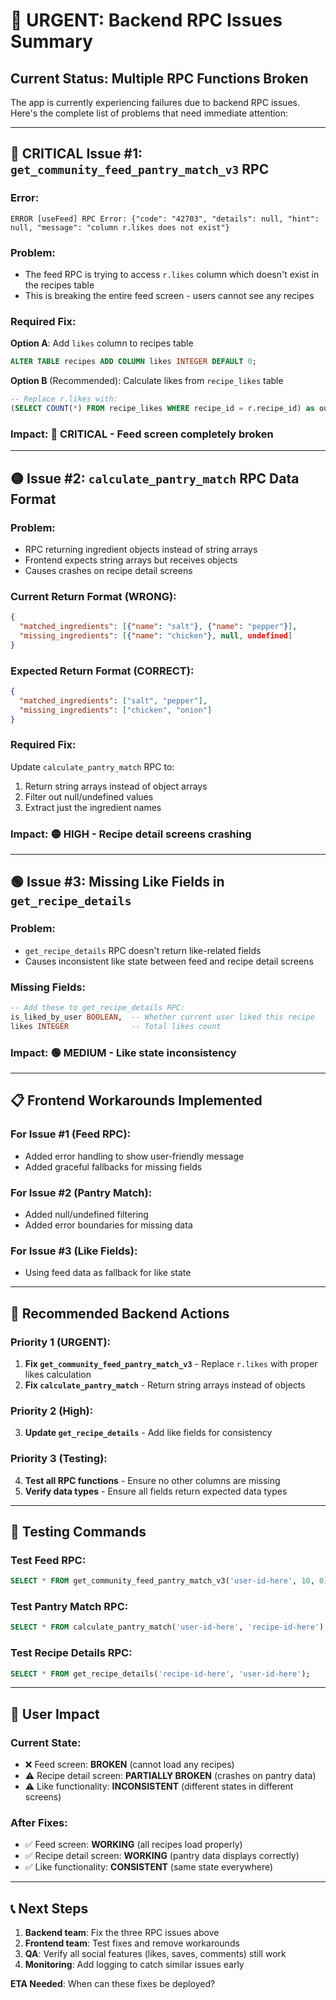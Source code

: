 # 🚨 URGENT: Backend RPC Issues Summary

## Current Status: Multiple RPC Functions Broken

The app is currently experiencing failures due to backend RPC issues. Here's the complete list of problems that need immediate attention:

---

## 🔴 **CRITICAL Issue #1: `get_community_feed_pantry_match_v3` RPC**

### Error:
```
ERROR [useFeed] RPC Error: {"code": "42703", "details": null, "hint": null, "message": "column r.likes does not exist"}
```

### Problem:
- The feed RPC is trying to access `r.likes` column which doesn't exist in the recipes table
- This is breaking the entire feed screen - users cannot see any recipes

### Required Fix:
**Option A**: Add `likes` column to recipes table
```sql
ALTER TABLE recipes ADD COLUMN likes INTEGER DEFAULT 0;
```

**Option B** (Recommended): Calculate likes from `recipe_likes` table
```sql
-- Replace r.likes with:
(SELECT COUNT(*) FROM recipe_likes WHERE recipe_id = r.recipe_id) as output_likes
```

### Impact: 🔴 **CRITICAL** - Feed screen completely broken

---

## 🟡 **Issue #2: `calculate_pantry_match` RPC Data Format**

### Problem:
- RPC returning ingredient objects instead of string arrays
- Frontend expects string arrays but receives objects
- Causes crashes on recipe detail screens

### Current Return Format (WRONG):
```json
{
  "matched_ingredients": [{"name": "salt"}, {"name": "pepper"}],
  "missing_ingredients": [{"name": "chicken"}, null, undefined]
}
```

### Expected Return Format (CORRECT):
```json
{
  "matched_ingredients": ["salt", "pepper"],
  "missing_ingredients": ["chicken", "onion"]
}
```

### Required Fix:
Update `calculate_pantry_match` RPC to:
1. Return string arrays instead of object arrays
2. Filter out null/undefined values
3. Extract just the ingredient names

### Impact: 🟡 **HIGH** - Recipe detail screens crashing

---

## 🟢 **Issue #3: Missing Like Fields in `get_recipe_details`**

### Problem:
- `get_recipe_details` RPC doesn't return like-related fields
- Causes inconsistent like state between feed and recipe detail screens

### Missing Fields:
```sql
-- Add these to get_recipe_details RPC:
is_liked_by_user BOOLEAN,  -- Whether current user liked this recipe
likes INTEGER              -- Total likes count
```

### Impact: 🟢 **MEDIUM** - Like state inconsistency

---

## 📋 **Frontend Workarounds Implemented**

### For Issue #1 (Feed RPC):
- Added error handling to show user-friendly message
- Added graceful fallbacks for missing fields

### For Issue #2 (Pantry Match):
- Added null/undefined filtering
- Added error boundaries for missing data

### For Issue #3 (Like Fields):
- Using feed data as fallback for like state

---

## 🔧 **Recommended Backend Actions**

### Priority 1 (URGENT):
1. **Fix `get_community_feed_pantry_match_v3`** - Replace `r.likes` with proper likes calculation
2. **Fix `calculate_pantry_match`** - Return string arrays instead of objects

### Priority 2 (High):
3. **Update `get_recipe_details`** - Add like fields for consistency

### Priority 3 (Testing):
4. **Test all RPC functions** - Ensure no other columns are missing
5. **Verify data types** - Ensure all fields return expected data types

---

## 🧪 **Testing Commands**

### Test Feed RPC:
```sql
SELECT * FROM get_community_feed_pantry_match_v3('user-id-here', 10, 0);
```

### Test Pantry Match RPC:
```sql
SELECT * FROM calculate_pantry_match('user-id-here', 'recipe-id-here');
```

### Test Recipe Details RPC:
```sql
SELECT * FROM get_recipe_details('recipe-id-here', 'user-id-here');
```

---

## 📱 **User Impact**

### Current State:
- ❌ Feed screen: **BROKEN** (cannot load any recipes)
- ⚠️ Recipe detail screen: **PARTIALLY BROKEN** (crashes on pantry data)
- ⚠️ Like functionality: **INCONSISTENT** (different states in different screens)

### After Fixes:
- ✅ Feed screen: **WORKING** (all recipes load properly)
- ✅ Recipe detail screen: **WORKING** (pantry data displays correctly)
- ✅ Like functionality: **CONSISTENT** (same state everywhere)

---

## 📞 **Next Steps**

1. **Backend team**: Fix the three RPC issues above
2. **Frontend team**: Test fixes and remove workarounds
3. **QA**: Verify all social features (likes, saves, comments) still work
4. **Monitoring**: Add logging to catch similar issues early

**ETA Needed**: When can these fixes be deployed? 